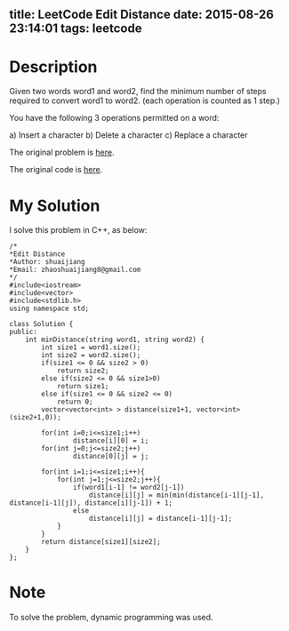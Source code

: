 title: LeetCode Edit Distance
date: 2015-08-26 23:14:01
tags: leetcode
---

# Description
Given two words word1 and word2, find the minimum number of steps required to convert word1 to word2. (each operation is counted as 1 step.)

You have the following 3 operations permitted on a word:

a) Insert a character
b) Delete a character
c) Replace a character


The original problem is [here](https://leetcode.com/problems/edit-distance/ "Problem").

The original code is [here](https://github.com/shuaijiang/LeetCode/blob/master/EditDistance.cpp "Code").
<!--more-->

# My Solution
I solve this problem in C++, as below:
	

	/*
	*Edit Distance
	*Author: shuaijiang
	*Email: zhaoshuaijiang8@gmail.com
	*/
	#include<iostream>
	#include<vector>
	#include<stdlib.h>
	using namespace std;
	
	class Solution {
	public:
	    int minDistance(string word1, string word2) {
	        int size1 = word1.size();
	        int size2 = word2.size();
	        if(size1 <= 0 && size2 > 0)
	        	return size2;
	        else if(size2 <= 0 && size1>0)
	        	return size1;
	        else if(size1 <= 0 && size2 <= 0)
	        	return 0;
	        vector<vector<int> > distance(size1+1, vector<int>(size2+1,0));
	        
	        for(int i=0;i<=size1;i++)
					distance[i][0] = i;
	        for(int j=0;j<=size2;j++)
	        		distance[0][j] = j;
	        
	        for(int i=1;i<=size1;i++){
	        	for(int j=1;j<=size2;j++){
	        		if(word1[i-1] != word2[j-1])
	        			distance[i][j] = min(min(distance[i-1][j-1], distance[i-1][j]), distance[i][j-1]) + 1;
	        		else
	        			distance[i][j] = distance[i-1][j-1];
	        	}
	        }
	        return distance[size1][size2];
	    }
	};

# Note
To solve the problem, dynamic programming was used. 
